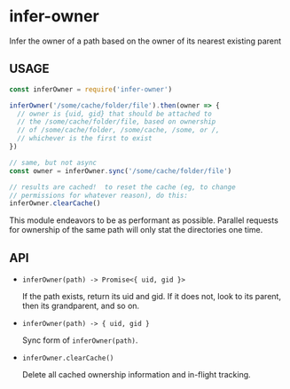 # infer-owner

Infer the owner of a path based on the owner of its nearest existing parent

## USAGE

```js
const inferOwner = require('infer-owner')

inferOwner('/some/cache/folder/file').then(owner => {
  // owner is {uid, gid} that should be attached to
  // the /some/cache/folder/file, based on ownership
  // of /some/cache/folder, /some/cache, /some, or /,
  // whichever is the first to exist
})

// same, but not async
const owner = inferOwner.sync('/some/cache/folder/file')

// results are cached!  to reset the cache (eg, to change
// permissions for whatever reason), do this:
inferOwner.clearCache()
```

This module endeavors to be as performant as possible. Parallel requests
for ownership of the same path will only stat the directories one time.

## API

* `inferOwner(path) -> Promise<{ uid, gid }>`

  If the path exists, return its uid and gid. If it does not, look to
  its parent, then its grandparent, and so on.

* `inferOwner(path) -> { uid, gid }`

  Sync form of `inferOwner(path)`.

* `inferOwner.clearCache()`

  Delete all cached ownership information and in-flight tracking.
